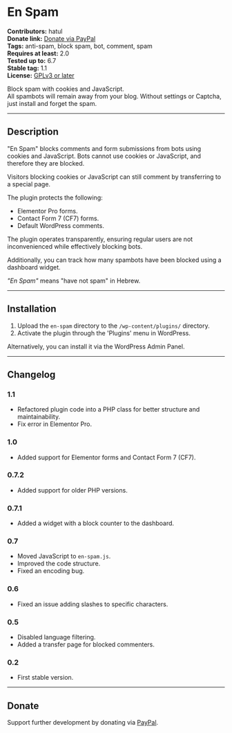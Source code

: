 # En Spam

**Contributors:** hatul  
**Donate link:** [Donate via PayPal](https://www.paypal.com/cgi-bin/webscr?cmd=_s-xclick&hosted_button_id=4HTHWS3LGDDPJ)  
**Tags:** anti-spam, block spam, bot, comment, spam  
**Requires at least:** 2.0  
**Tested up to:** 6.7  
**Stable tag:** 1.1  
**License:** [GPLv3 or later](http://www.gnu.org/copyleft/gpl.html)  

Block spam with cookies and JavaScript.  
All spambots will remain away from your blog. Without settings or Captcha, just install and forget the spam.

---

## Description

"En Spam" blocks comments and form submissions from bots using cookies and JavaScript. Bots cannot use cookies or JavaScript, and therefore they are blocked.  

Visitors blocking cookies or JavaScript can still comment by transferring to a special page.  

The plugin protects the following:
- Elementor Pro forms.
- Contact Form 7 (CF7) forms.
- Default WordPress comments.

The plugin operates transparently, ensuring regular users are not inconvenienced while effectively blocking bots.  

Additionally, you can track how many spambots have been blocked using a dashboard widget.  

*"En Spam"* means "have not spam" in Hebrew.  

---

## Installation

1. Upload the `en-spam` directory to the `/wp-content/plugins/` directory.
2. Activate the plugin through the 'Plugins' menu in WordPress.

Alternatively, you can install it via the WordPress Admin Panel.

---

## Changelog

### 1.1
- Refactored plugin code into a PHP class for better structure and maintainability.
- Fix error in Elementor Pro.

### 1.0
- Added support for Elementor forms and Contact Form 7 (CF7).

### 0.7.2
- Added support for older PHP versions.

### 0.7.1
- Added a widget with a block counter to the dashboard.

### 0.7
- Moved JavaScript to `en-spam.js`.
- Improved the code structure.
- Fixed an encoding bug.

### 0.6
- Fixed an issue adding slashes to specific characters.

### 0.5
- Disabled language filtering.
- Added a transfer page for blocked commenters.

### 0.2
- First stable version.

---

## Donate

Support further development by donating via [PayPal](https://www.paypal.com/cgi-bin/webscr?cmd=_s-xclick&hosted_button_id=4HTHWS3LGDDPJ).
